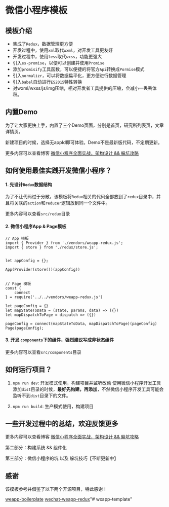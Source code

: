 # 微信小程序模板


## 模板介绍
- 集成了`Redux`，数据管理更方便
- 开发过程中，使用`xml`取代`wxml`，对开发工具更友好
- 开发过程中，使用`less`取代`wxss`，功能更强大
- 引入`es-promise`，以便可以创建并使用`Promise`
- 添加`promisify`工具函数，可以便捷的将官方`Api`转换成`Pormise`模式
- 引入`normalizr`，可以将数据扁平化，更方便进行数据管理
- 引入`babel`自动进行`ES2015`特性转换
- 对wxml/wxss/js/img压缩，相对开发者工具提供的压缩，会减小一丢丢体积。

## 内置Demo
为了让大家更快上手，内置了三个Demo页面，分别是首页，研究所列表页，文章详情页。

新建项目的时候，选择无appId即可体验。Demo不是最新版代码，不定期更新。

更多内容可以查看博客 [微信小程序全面实战，架构设计 && 躲坑攻略](http://www.jianshu.com/p/4433d46e6235)

## 如何使用最佳实践开发微信小程序？
#### 1. 先设计`Redux`数据结构
为了不让代码过于分散，该模板将`Redux`相关的代码全部放到了`redux`目录中，并且将关联的`action`和`reducer`逻辑放到同一个文件中。

更多内容可以查看`src/redux`目录

#### 2. 微信小程序App & Page模板

```
// App 模板
import { Provider } from './vendors/weapp-redux.js';
import { store } from './redux/store.js';


let appConfig = {};

App(Provider(store())(appConfig))


// Page 模板
const {
    connect
} = require('../../vendors/weapp-redux.js')

let pageConfig = {}
let mapStateToData = (state, params, data) => ({})
let mapDispatchToPage = dispatch => ({})

pageConfig = connect(mapStateToData, mapDispatchToPage)(pageConfig)
Page(pageConfig);
```

#### 3. 开发 `components`下的组件，强烈建议写成非状态组件
更多内容可以查看`src/components`目录

## 如何运行项目？
1. `npm run dev`: 开发模式使用，构建项目并监听改动
使用微信小程序开发工具添加`dist`目录的时候，**最好先构建，再添加**，不然微信小程序开发工具可能会监听不到`dist`目录下的文件。

2. `npm run build`: 生产模式使用，构建项目

## 一些开发过程中的总结，欢迎反馈更多
更多内容可以查看博客 [微信小程序全面实战，架构设计 && 躲坑攻略](http://www.jianshu.com/p/4433d46e6235)

第二部分：构建系统 && 组件化

第三部分：微信小程序的坑 以及 躲坑技巧【不断更新中】

## 感谢
该模板参考并借鉴了以下两个开源项目，特此感谢！

[weapp-boilerplate](https://github.com/zce/weapp-boilerplate)
[wechat-weapp-redux](https://github.com/charleyw/wechat-weapp-redux)"# wxapp-template" 
